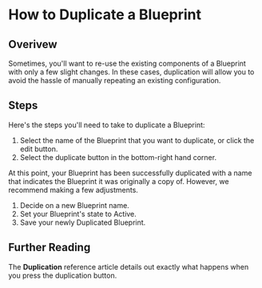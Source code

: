 # How to Duplicate a Blueprint

## Overivew

Sometimes, you'll want to re-use the existing components of a Blueprint with only a few slight changes. In these cases, duplication will allow you to avoid the hassle of manually repeating an existing configuration.

## Steps

Here's the steps you'll need to take to duplicate a Blueprint:

1. Select the name of the Blueprint that you want to duplicate, or click the edit button.
2. Select the duplicate button in the bottom-right hand corner.

At this point, your Blueprint has been successfully duplicated with a name that indicates the Blueprint it was originally a copy of. However, we recommend making a few adjustments.

1. Decide on a new Blueprint name.
2. Set your Blueprint's state to Active.
3. Save your newly Duplicated Blueprint.

## Further Reading

The **Duplication** reference article details out exactly what happens when you press the duplication button.

